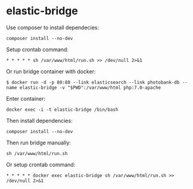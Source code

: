 # elastic-bridge

Use composer to install dependecies:
```
composer install --no-dev
```

Setup crontab command:
```
* * * * * sh /var/www/html/run.sh >> /dev/null 2>&1
```

Or run bridge container with docker:
```
$ docker run -d -p 80:80 --link elasticsearch --link photobank-db --name elastic-bridge -v "$PWD":/var/www/html php:7.0-apache
```

Enter container:
```
docker exec -i -t elastic-bridge /bin/bash
```
Then install dependencies:
```
composer install --no-dev
```
Then run bridge manually:
```
sh /var/www/html/run.sh
```

Or setup crontab command:
```
* * * * * docker exec elastic-bridge sh /var/www/html/run.sh >> /dev/null 2>&1
```
